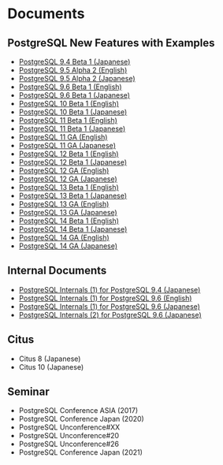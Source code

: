 # Documents

## PostgreSQL New Features with Examples
- [PostgreSQL 9.4 Beta 1 (Japanese)](postgresql94_beta1_new_features_ja_20140702-1.pdf)
- [PostgreSQL 9.5 Alpha 2 (English)](postgresql95_alpha2_new_feature_en_20150807-1.pdf)
- [PostgreSQL 9.5 Alpha 2 (Japanese)](postgresql95_alpha2_new_features_ja_20150807-1.pdf)
- [PostgreSQL 9.6 Beta 1 (English)](postgresql96_beta1_new_features_en_20160606-1.pdf)
- [PostgreSQL 9.6 Beta 1 (Japanese)](postgresql96_beta1_new_features_ja_20160530-1.pdf)
- [PostgreSQL 10 Beta 1 (English)](postgresql10_beta1_new_features_en_20170522-1.pdf)
- [PostgreSQL 10 Beta 1 (Japanese)](postgresql10_beta1_new_features_ja_20170522-1.pdf)
- [PostgreSQL 11 Beta 1 (English)](postgresql11_beta1_new_features_en_20180525-1.pdf)
- [PostgreSQL 11 Beta 1 (Japanese)](postgresql11_beta1_new_features_ja_20180525-1.pdf)
- [PostgreSQL 11 GA (English)](postgresql11_ga_new_features_en_20181022-1.pdf)
- [PostgreSQL 11 GA (Japanese)](postgresql11_ga_new_features_ja_20181022-1.pdf)
- [PostgreSQL 12 Beta 1 (English)](postgresql12_beta1_new_features_en_20190524-1.pdf)
- [PostgreSQL 12 Beta 1 (Japanese)](postgresql12_beta1_new_features_ja_20190524-1.pdf)
- [PostgreSQL 12 GA (English)](postgresql12_ga_new_features_en_20191011-1.pdf)
- [PostgreSQL 12 GA (Japanese)](postgresql12_ga_new_features_ja_20191011-1.pdf)
- [PostgreSQL 13 Beta 1 (English)](postgresql13_beta1_new_features_en_20200527-1.pdf)
- [PostgreSQL 13 Beta 1 (Japanese)](postgresql13_beta1_new_features_ja_20200527-1.pdf)
- [PostgreSQL 13 GA (English)](postgresql13_ga_new_features_en_20200927-1.pdf)
- [PostgreSQL 13 GA (Japanese)](postgresql13_ga_new_features_ja_20200927-1.pdf)
- [PostgreSQL 14 Beta 1 (English)](postgresql14_beta1_new_features_en_20210521-1.pdf)
- [PostgreSQL 14 Beta 1 (Japanese)](postgresql14_beta1_new_features_ja_20210521-1.pdf)
- [PostgreSQL 14 GA (English)](postgresql14_ga_new_features_en_20211001-1.pdf)
- [PostgreSQL 14 GA (Japanese)](postgresql14_ga_new_features_ja_20211001-1.pdf)

## Internal Documents
- [PostgreSQL Internals (1) for PostgreSQL 9.4 (Japanese)](postgresql94_internals_1_ja_20150316-1.pdf)
- [PostgreSQL Internals (1) for PostgreSQL 9.6 (English)](postgresql96_internals_1_en_20170211-1.pdf)
- [PostgreSQL Internals (1) for PostgreSQL 9.6 (Japanese)](postgresql96_internals_1_ja_20170211-1.pdf)
- [PostgreSQL Internals (2) for PostgreSQL 9.6 (Japanese)](postgresql96_internals_2_ja_20150316-1.pdf)

## Citus
- Citus 8 (Japanese)
- Citus 10 (Japanese)

## Seminar
- PostgreSQL Conference ASIA (2017)
- PostgreSQL Conference Japan (2020)
- PostgreSQL Unconference#XX
- PostgreSQL Unconference#20
- PostgreSQL Unconference#26
- PostgreSQL Conference Japan (2021)
